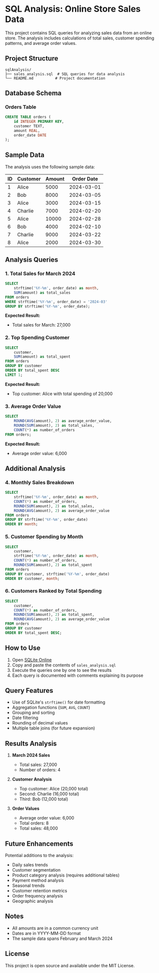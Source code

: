 # SQL Analysis: Online Store Sales Data

This project contains SQL queries for analyzing sales data from an online store. The analysis includes calculations of total sales, customer spending patterns, and average order values.

## Project Structure

```
sqlAnalysis/
├── sales_analysis.sql  # SQL queries for data analysis
└── README.md          # Project documentation
```

## Database Schema

### Orders Table
```sql
CREATE TABLE orders (
    id INTEGER PRIMARY KEY,
    customer TEXT,
    amount REAL,
    order_date DATE
);
```

## Sample Data

The analysis uses the following sample data:

| ID | Customer | Amount | Order Date  |
|----|----------|---------|------------|
| 1  | Alice    | 5000    | 2024-03-01 |
| 2  | Bob      | 8000    | 2024-03-05 |
| 3  | Alice    | 3000    | 2024-03-15 |
| 4  | Charlie  | 7000    | 2024-02-20 |
| 5  | Alice    | 10000   | 2024-02-28 |
| 6  | Bob      | 4000    | 2024-02-10 |
| 7  | Charlie  | 9000    | 2024-03-22 |
| 8  | Alice    | 2000    | 2024-03-30 |

## Analysis Queries

### 1. Total Sales for March 2024
```sql
SELECT 
    strftime('%Y-%m', order_date) as month,
    SUM(amount) as total_sales
FROM orders 
WHERE strftime('%Y-%m', order_date) = '2024-03'
GROUP BY strftime('%Y-%m', order_date);
```
**Expected Result:**
- Total sales for March: 27,000

### 2. Top Spending Customer
```sql
SELECT 
    customer,
    SUM(amount) as total_spent
FROM orders
GROUP BY customer
ORDER BY total_spent DESC
LIMIT 1;
```
**Expected Result:**
- Top customer: Alice with total spending of 20,000

### 3. Average Order Value
```sql
SELECT 
    ROUND(AVG(amount), 2) as average_order_value,
    ROUND(SUM(amount), 2) as total_sales,
    COUNT(*) as number_of_orders
FROM orders;
```
**Expected Result:**
- Average order value: 6,000

## Additional Analysis

### 4. Monthly Sales Breakdown
```sql
SELECT 
    strftime('%Y-%m', order_date) as month,
    COUNT(*) as number_of_orders,
    ROUND(SUM(amount), 2) as total_sales,
    ROUND(AVG(amount), 2) as average_order_value
FROM orders
GROUP BY strftime('%Y-%m', order_date)
ORDER BY month;
```

### 5. Customer Spending by Month
```sql
SELECT 
    customer,
    strftime('%Y-%m', order_date) as month,
    COUNT(*) as number_of_orders,
    ROUND(SUM(amount), 2) as total_spent
FROM orders
GROUP BY customer, strftime('%Y-%m', order_date)
ORDER BY customer, month;
```

### 6. Customers Ranked by Total Spending
```sql
SELECT 
    customer,
    COUNT(*) as number_of_orders,
    ROUND(SUM(amount), 2) as total_spent,
    ROUND(AVG(amount), 2) as average_order_value
FROM orders
GROUP BY customer
ORDER BY total_spent DESC;
```

## How to Use

1. Open [SQLite Online](https://sqliteonline.com/)
2. Copy and paste the contents of `sales_analysis.sql`
3. Execute the queries one by one to see the results
4. Each query is documented with comments explaining its purpose

## Query Features

- Use of SQLite's `strftime()` for date formatting
- Aggregation functions (`SUM`, `AVG`, `COUNT`)
- Grouping and sorting
- Date filtering
- Rounding of decimal values
- Multiple table joins (for future expansion)

## Results Analysis

1. **March 2024 Sales**
   - Total sales: 27,000
   - Number of orders: 4

2. **Customer Analysis**
   - Top customer: Alice (20,000 total)
   - Second: Charlie (16,000 total)
   - Third: Bob (12,000 total)

3. **Order Values**
   - Average order value: 6,000
   - Total orders: 8
   - Total sales: 48,000

## Future Enhancements

Potential additions to the analysis:
- Daily sales trends
- Customer segmentation
- Product category analysis (requires additional tables)
- Payment method analysis
- Seasonal trends
- Customer retention metrics
- Order frequency analysis
- Geographic analysis

## Notes

- All amounts are in a common currency unit
- Dates are in YYYY-MM-DD format
- The sample data spans February and March 2024

## License

This project is open source and available under the MIT License. 